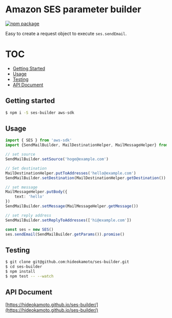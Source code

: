 # Amazon SES parameter builder
[![npm package][npm-badge]][npm]

[npm-badge]: https://img.shields.io/npm/v/ses-builder.png?style=flat-square
[npm]: https://www.npmjs.org/package/ses-builder

Easy to create a request object to execute `ses.sendEmail`.

# TOC
- [Getting Started](#getting-started)
- [Usage](#usage)
- [Testing](#testing)
- [API Document](#api-document)

## Getting started


```bash
$ npm i -S ses-builder aws-sdk
```

## Usage

```typescript
import { SES } from 'aws-sdk'
import {SendMailBuilder, MailDestinationHelper, MailMessageHelper} from 'ses-builder'

// set source
SendMailBuilder.setSource('hoge@example.com')

// Set destination
MailDestinationHelper.putToAddresses('hello@example.com')
SendMailBuilder.setDestination(MailDestinationHelper.getDestination())

// set message
MailMessageHelper.putBody({
    text: 'hello'
})
SendMailBuilder.setMessage(MailMessageHelper.getMessage())

// set reply address
SendMailBuilder.setReplyToAddresses(['hi@example.com'])

const ses = new SES()
ses.sendEmail(SendMailBuilder.getParams()).promise()
```

## Testing

```bash
$ git clone git@github.com:hideokamoto/ses-builder.git
$ cd ses-builder
$ npm install
$ npm test -- --watch
```

## API Document
[https://hideokamoto.github.io/ses-builder/](https://hideokamoto.github.io/ses-builder/)
